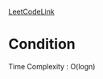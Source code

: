 [LeetCodeLink](https://leetcode.com/problems/find-minimum-in-rotated-sorted-array/)

# Condition
Time Complexity : O(logn)
